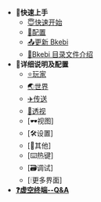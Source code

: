 * **🌱快速上手**
  * [😇快速开始](QuickStart.md)
  * [💾配置](Configure.md)
  * [📤更新 Bkebi](UpdateBkebi.md)
  * [📑Bkebi 目录文件介绍](BkebiFileTree.md)
* **🧐详细说明及配置**
  * [⭐️玩家](Player.md)
  * [🌏世界](World.md)
  * [✈️传送](Teleport.md)
  * [👀透视](Esp.md)
  * [🕶视图]
  * [🛠设置]
  * [🔗其他]
  * [⌨️热键]
  * [🗃调试]
  * [🕯更多界面]
* [**❓虚空终端--Q&A**](QA.md)